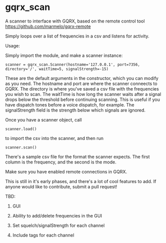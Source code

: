 # gqrx_scan

A scanner to interface with GQRX, based on the remote control tool https://github.com/marmelo/gqrx-remote  

Simply loops over a list of frequencies in a csv and listens for activity.  

Usage: 

Simply import the module, and make a scanner instance:

	scanner = gqrx_scan.Scanner(hostname='127.0.0.1', port=7356, directory='/', waitTime=5, signalStrength=-15)

These are the default arguments in the constructor, which you can modify as you need.  The hostname and port are where the scanner conneects to GQRX.  The directory is where you've saved a csv file with the frequencies you wish to scan.  The waitTime is how long the scanner waits after a signal drops below the threshold before continuing scanning.  This is useful if you have dispatch tones before a voice dispatch, for example.   The signalStrength field is the strength below which signals are ignored.

Once you have a scanner object, call 

	scanner.load() 

to import the csv into the scanner, and then run 

	scanner.scan()

There's a sample csv file for the format the scanner expects.  The first column is the frequency, and the second is the mode.  

Make sure you have enabled remote connections in GQRX.

This is still  in it's early phases, and there's a lot of cool features to add.  If anyone would like to contribute, submit a pull request!

TBD:

1. GUI

2. Ability to add/delete frequencies in the GUI

3. Set squelch/signalStrength for each channel

4. Include tags for each channel
